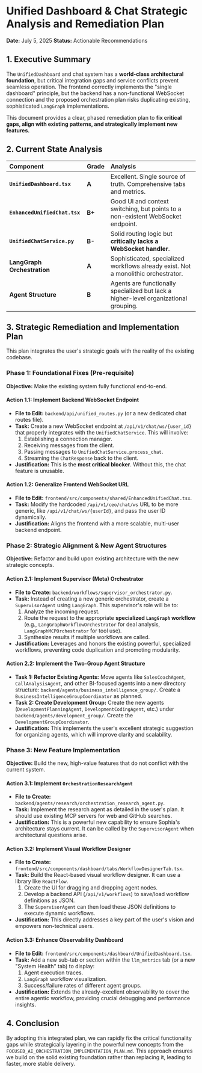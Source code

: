 # Unified Dashboard & Chat Strategic Analysis and Remediation Plan

**Date:** July 5, 2025
**Status:** Actionable Recommendations

## 1. Executive Summary

The `UnifiedDashboard` and chat system has a **world-class architectural foundation**, but critical integration gaps and service conflicts prevent seamless operation. The frontend correctly implements the "single dashboard" principle, but the backend has a non-functional WebSocket connection and the proposed orchestration plan risks duplicating existing, sophisticated `LangGraph` implementations.

This document provides a clear, phased remediation plan to **fix critical gaps, align with existing patterns, and strategically implement new features.**

## 2. Current State Analysis

| Component | Grade | Analysis |
| :--- | :--- | :--- |
| **`UnifiedDashboard.tsx`** | **A** | Excellent. Single source of truth. Comprehensive tabs and metrics. |
| **`EnhancedUnifiedChat.tsx`** | **B+** | Good UI and context switching, but points to a non-existent WebSocket endpoint. |
| **`UnifiedChatService.py`** | **B-** | Solid routing logic but **critically lacks a WebSocket handler**. |
| **LangGraph Orchestration**| **A** | Sophisticated, specialized workflows already exist. Not a monolithic orchestrator. |
| **Agent Structure** | **B** | Agents are functionally specialized but lack a higher-level organizational grouping. |

## 3. Strategic Remediation and Implementation Plan

This plan integrates the user's strategic goals with the reality of the existing codebase.

### **Phase 1: Foundational Fixes (Pre-requisite)**

**Objective:** Make the existing system fully functional end-to-end.

#### **Action 1.1: Implement Backend WebSocket Endpoint**

*   **File to Edit:** `backend/api/unified_routes.py` (or a new dedicated chat routes file).
*   **Task:** Create a new WebSocket endpoint at `/api/v1/chat/ws/{user_id}` that properly integrates with the `UnifiedChatService`. This will involve:
    1.  Establishing a connection manager.
    2.  Receiving messages from the client.
    3.  Passing messages to `UnifiedChatService.process_chat`.
    4.  Streaming the `ChatResponse` back to the client.
*   **Justification:** This is the **most critical blocker**. Without this, the chat feature is unusable.

#### **Action 1.2: Generalize Frontend WebSocket URL**

*   **File to Edit:** `frontend/src/components/shared/EnhancedUnifiedChat.tsx`.
*   **Task:** Modify the hardcoded `/api/v1/ceo/chat/ws` URL to be more generic, like `/api/v1/chat/ws/{userId}`, and pass the user ID dynamically.
*   **Justification:** Aligns the frontend with a more scalable, multi-user backend endpoint.

### **Phase 2: Strategic Alignment & New Agent Structures**

**Objective:** Refactor and build upon existing architecture with the new strategic concepts.

#### **Action 2.1: Implement Supervisor (Meta) Orchestrator**

*   **File to Create:** `backend/workflows/supervisor_orchestrator.py`.
*   **Task:** Instead of creating a new generic orchestrator, create a `SupervisorAgent` using `LangGraph`. This supervisor's role will be to:
    1.  Analyze the incoming request.
    2.  Route the request to the appropriate **specialized `LangGraph` workflow** (e.g., `LangGraphWorkflowOrchestrator` for deal analysis, `LangGraphMCPOrchestrator` for tool use).
    3.  Synthesize results if multiple workflows are called.
*   **Justification:** Leverages and honors the existing powerful, specialized workflows, preventing code duplication and promoting modularity.

#### **Action 2.2: Implement the Two-Group Agent Structure**

*   **Task 1: Refactor Existing Agents:** Move agents like `SalesCoachAgent`, `CallAnalysisAgent`, and other BI-focused agents into a new directory structure: `backend/agents/business_intelligence_group/`. Create a `BusinessIntelligenceGroupCoordinator` as planned.
*   **Task 2: Create Development Group:** Create the new agents (`DevelopmentPlanningAgent`, `DevelopmentCodingAgent`, etc.) under `backend/agents/development_group/`. Create the `DevelopmentGroupCoordinator`.
*   **Justification:** This implements the user's excellent strategic suggestion for organizing agents, which will improve clarity and scalability.

### **Phase 3: New Feature Implementation**

**Objective:** Build the new, high-value features that do not conflict with the current system.

#### **Action 3.1: Implement `OrchestrationResearchAgent`**

*   **File to Create:** `backend/agents/research/orchestration_research_agent.py`.
*   **Task:** Implement the research agent as detailed in the user's plan. It should use existing MCP servers for web and GitHub searches.
*   **Justification:** This is a powerful new capability to ensure Sophia's architecture stays current. It can be called by the `SupervisorAgent` when architectural questions arise.

#### **Action 3.2: Implement Visual Workflow Designer**

*   **File to Create:** `frontend/src/components/dashboard/tabs/WorkflowDesignerTab.tsx`.
*   **Task:** Build the React-based visual workflow designer. It can use a library like `ReactFlow`.
    1.  Create the UI for dragging and dropping agent nodes.
    2.  Develop a backend API (`/api/v1/workflows`) to save/load workflow definitions as JSON.
    3.  The `SupervisorAgent` can then load these JSON definitions to execute dynamic workflows.
*   **Justification:** This directly addresses a key part of the user's vision and empowers non-technical users.

#### **Action 3.3: Enhance Observability Dashboard**

*   **File to Edit:** `frontend/src/components/dashboard/UnifiedDashboard.tsx`.
*   **Task:** Add a new sub-tab or section within the `llm_metrics` tab (or a new "System Health" tab) to display:
    1.  Agent execution traces.
    2.  `LangGraph` workflow visualization.
    3.  Success/failure rates of different agent groups.
*   **Justification:** Extends the already-excellent observability to cover the entire agentic workflow, providing crucial debugging and performance insights.

## 4. Conclusion

By adopting this integrated plan, we can rapidly fix the critical functionality gaps while strategically layering in the powerful new concepts from the `FOCUSED_AI_ORCHESTRATION_IMPLEMENTATION_PLAN.md`. This approach ensures we build on the solid existing foundation rather than replacing it, leading to faster, more stable delivery.
